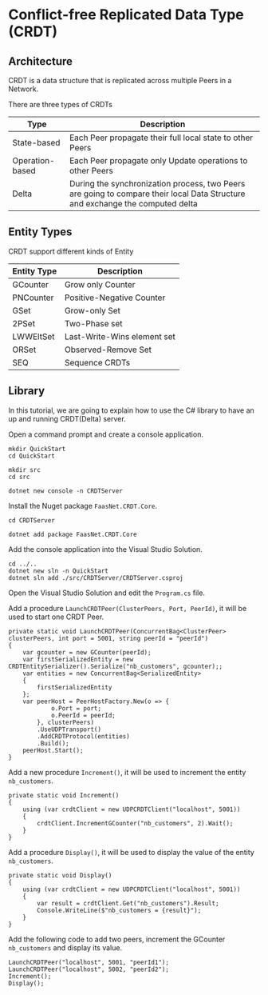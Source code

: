 # Conflict-free Replicated Data Type (CRDT)

## Architecture

CRDT is a data structure that is replicated across multiple Peers in a Network.

There are three types of CRDTs

| Type              | Description                                                                                                                   |
| ----------------- | ----------------------------------------------------------------------------------------------------------------------------- |
| State-based       | Each Peer propagate their full local state to other Peers                                                                     |
| Operation-based   | Each Peer propagate only Update operations to other Peers                                                                     |
| Delta             | During the synchronization process, two Peers are going to compare their local Data Structure and exchange the computed delta |

## Entity Types

CRDT support different kinds of Entity 

| Entity Type | Description                  |
| ----------- | ---------------------------- |
| GCounter    | Grow only Counter            |
| PNCounter   | Positive-Negative Counter    |
| GSet        | Grow-only Set                |
| 2PSet       | Two-Phase set                |
| LWWEltSet   | Last-Write-Wins element set  |
| ORSet       | Observed-Remove Set          |
| SEQ         | Sequence CRDTs               |

## Library

In this tutorial, we are going to explain how to use the C# library to have an up and running CRDT(Delta) server.

Open a command prompt and create a console application.

```
mkdir QuickStart
cd QuickStart

mkdir src
cd src

dotnet new console -n CRDTServer
```

Install the Nuget package `FaasNet.CRDT.Core`.

```
cd CRDTServer

dotnet add package FaasNet.CRDT.Core
```

Add the console application into the Visual Studio Solution.

```
cd ../..
dotnet new sln -n QuickStart
dotnet sln add ./src/CRDTServer/CRDTServer.csproj
```

Open the Visual Studio Solution and edit the `Program.cs` file.

Add a procedure `LaunchCRDTPeer(ClusterPeers, Port, PeerId)`, it will be used to start one CRDT Peer.

```
private static void LaunchCRDTPeer(ConcurrentBag<ClusterPeer> clusterPeers, int port = 5001, string peerId = "peerId")
{
    var gcounter = new GCounter(peerId);
    var firstSerializedEntity = new CRDTEntitySerializer().Serialize("nb_customers", gcounter);;
    var entities = new ConcurrentBag<SerializedEntity>
    {
        firstSerializedEntity
    };
    var peerHost = PeerHostFactory.New(o => {
            o.Port = port;
            o.PeerId = peerId;
        }, clusterPeers)
        .UseUDPTransport()
        .AddCRDTProtocol(entities)
        .Build();
    peerHost.Start();
}
```

Add a new procedure `Increment()`, it will be used to increment the entity `nb_customers`.

```
private static void Increment()
{
	using (var crdtClient = new UDPCRDTClient("localhost", 5001))
	{
		crdtClient.IncrementGCounter("nb_customers", 2).Wait();
	}
}
```

Add a procedure `Display()`, it will be used to display the value of the entity `nb_customers`.

```
private static void Display()
{
	using (var crdtClient = new UDPCRDTClient("localhost", 5001))
	{
		var result = crdtClient.Get("nb_customers").Result;
		Console.WriteLine($"nb_customers = {result}");
	}
}
```

Add the following code to add two peers, increment the GCounter `nb_customers` and display its value.

```
LaunchCRDTPeer("localhost", 5001, "peerId1");
LaunchCRDTPeer("localhost", 5002, "peerId2");
Increment();
Display();
```